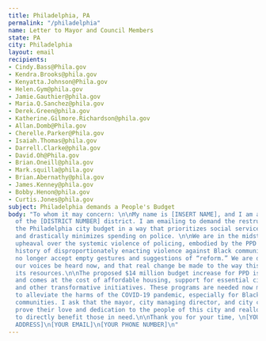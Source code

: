 ```yaml
---
title: Philadelphia, PA
permalink: "/philadelphia"
name: Letter to Mayor and Council Members
state: PA
city: Philadelphia
layout: email
recipients:
- Cindy.Bass@Phila.gov
- Kendra.Brooks@phila.gov
- Kenyatta.Johnson@Phila.gov
- Helen.Gym@phila.gov
- Jamie.Gauthier@phila.gov
- Maria.Q.Sanchez@phila.gov
- Derek.Green@phila.gov
- Katherine.Gilmore.Richardson@phila.gov
- Allan.Domb@Phila.gov
- Cherelle.Parker@Phila.gov
- Isaiah.Thomas@phila.gov
- Darrell.Clarke@phila.gov
- David.Oh@Phila.gov
- Brian.Oneill@phila.gov
- Mark.squilla@phila.gov
- Brian.Abernathy@phila.gov
- James.Kenney@phila.gov
- Bobby.Henon@phila.gov
- Curtis.Jones@phila.gov
subject: Philadelphia demands a People's Budget
body: "To whom it may concern: \n\nMy name is [INSERT NAME], and I am a resident
  of the [DISTRICT NUMBER] district. I am emailing to demand the restructuring of
  the Philadelphia city budget in a way that prioritizes social services for communities
  and drastically minimizes spending on police. \n\nWe are in the midst of widespread
  upheaval over the systemic violence of policing, embodied by the PPD's well documented
  history of disproportionately enacting violence against Black communities. We will
  no longer accept empty gestures and suggestions of “reform.” We are demanding that
  our voices be heard now, and that real change be made to the way this city allocates
  its resources.\n\nThe proposed $14 million budget increase for PPD is unacceptable
  and comes at the cost of affordable housing, support for essential city workers,
  and other transformative initiatives. These programs are needed now more than ever
  to alleviate the harms of the COVID-19 pandemic, especially for Black and Brown
  communities. I ask that the mayor, city managing director, and city council members
  prove their love and dedication to the people of this city and reallocate funds
  to directly benefit those in need.\n\nThank you for your time, \n[YOUR NAME]\n[YOUR
  ADDRESS]\n[YOUR EMAIL]\n[YOUR PHONE NUMBER]\n"
---
```


